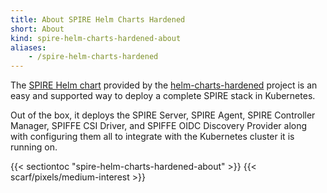 ```yaml
---
title: About SPIRE Helm Charts Hardened
short: About
kind: spire-helm-charts-hardened-about
aliases:
    - /spire-helm-charts-hardened
---
```


The [SPIRE Helm chart](https://artifacthub.io/packages/helm/spiffe/spire) provided by the [helm-charts-hardened](https://github.com/spiffe/helm-charts-hardened) project is an easy and supported way to deploy a complete SPIRE stack in Kubernetes.

Out of the box, it deploys the SPIRE Server, SPIRE Agent, SPIRE Controller Manager, SPIFFE CSI Driver, and SPIFFE OIDC Discovery Provider along with configuring them all to integrate with the Kubernetes
cluster it is running on.

{{< sectiontoc "spire-helm-charts-hardened-about" >}}
{{< scarf/pixels/medium-interest >}}
